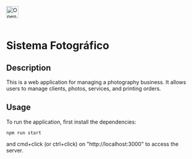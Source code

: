 <a href="https://idx.google.com/import?url=https%3A%2F%2Fgithub.com%2FHugo-GS%2Fsistema-fotografico">
  <picture>
    <source
      media="(prefers-color-scheme: dark)"
      srcset="https://cdn.idx.dev/btn/open_dark_32.svg">
    <source
      media="(prefers-color-scheme: light)"
      srcset="https://cdn.idx.dev/btn/open_light_32.svg">
    <img
      height="32"
      alt="Open in IDX"
      src="https://cdn.idx.dev/btn/open_purple_32.svg">
  </picture>
</a>
<br><br>

# Sistema Fotográfico

## Description
This is a web application for managing a photography business. It allows users to manage clients, photos, services, and printing orders.

## Usage
To run the application, first install the dependencies:


```
npm run start
```

and cmd+click (or ctrl+click) on "http://localhost:3000" to access the server.